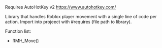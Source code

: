 Requires AutoHotKey v2
https://www.autohotkey.com/

Library that handles Roblox player movement with a single line of code per action.
Import into projeect with #requires (file path to library).

Function list:
- RMH_Move()

